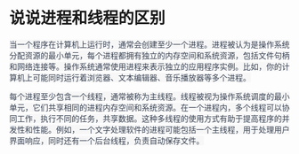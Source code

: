 # 说说进程和线程的区别

<font style="color:rgb(55, 65, 81);background-color:rgb(247, 247, 248);">当一个程序在计算机上运行时，通常会创建至少一个进程。进程被认为是操作系统分配资源的最小单元，每个进程都拥有独立的内存空间和系统资源，包括文件句柄和网络连接等。操作系统通常使用进程来表示独立的应用程序实例。比如，你的计算机上可能同时运行着浏览器、文本编辑器、音乐播放器等多个进程。</font>

<font style="color:rgb(55, 65, 81);background-color:rgb(247, 247, 248);">每个进程至少包含一个线程，通常被称为主线程。线程被视为操作系统调度的最小单元，它们共享相同的进程内存空间和系统资源。在一个进程内，多个线程可以协同工作，执行不同的任务，共享数据。这种多线程的使用方式有助于提高程序的并发性和性能。例如，一个文字处理软件的进程可能包括一个主线程，用于处理用户界面响应，同时还有一个后台线程，负责自动保存文件。</font>
